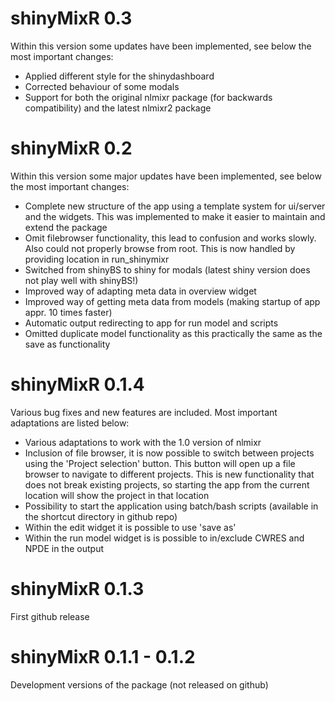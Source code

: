 # shinyMixR 0.3

Within this version some updates have been implemented, see below the most important changes:

- Applied different style for the shinydashboard
- Corrected behaviour of some modals
- Support for both the original nlmixr package (for backwards compatibility) and the latest nlmixr2 package


# shinyMixR 0.2

Within this version some major updates have been implemented, see below the most important changes:

- Complete new structure of the app using a template system for ui/server and the widgets. This was implemented to make it easier to maintain and extend the package
- Omit filebrowser functionality, this lead to confusion and works slowly. Also could not properly browse from root. This is now handled by providing location in run_shinymixr
- Switched from shinyBS to shiny for modals (latest shiny version does not play well with shinyBS!)
- Improved way of adapting meta data in overview widget
- Improved way of getting meta data from models (making startup of app appr. 10 times faster)
- Automatic output redirecting to app for run model and scripts
- Omitted duplicate model functionality as this practically the same as the save as functionality

# shinyMixR 0.1.4

Various bug fixes and new features are included. Most important adaptations are listed below:

- Various adaptations to work with the 1.0 version of nlmixr
- Inclusion of file browser, it is now possible to switch between projects using the 'Project selection' button. This button will open up a file browser to navigate to different projects. This is new functionality that does not break existing projects, so starting the app from the current location will show the project in that location
- Possibility to start the application using batch/bash scripts (available in the shortcut directory in github repo)
- Within the edit widget it is possible to use 'save as'
- Within the run model widget is is possible to in/exclude CWRES and NPDE in the output

# shinyMixR 0.1.3

First github release


# shinyMixR 0.1.1 - 0.1.2

Development versions of the package (not released on github)

